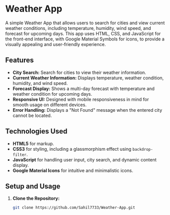 # Weather App

A simple Weather App that allows users to search for cities and view current weather conditions, including temperature, humidity, wind speed, and forecast for upcoming days. This app uses HTML, CSS, and JavaScript for the front-end interface, with Google Material Symbols for icons, to provide a visually appealing and user-friendly experience.

## Features

- **City Search:** Search for cities to view their weather information.
- **Current Weather Information:** Displays temperature, weather condition, humidity, and wind speed.
- **Forecast Display:** Shows a multi-day forecast with temperature and weather condition for upcoming days.
- **Responsive UI:** Designed with mobile responsiveness in mind for smooth usage on different devices.
- **Error Handling:** Displays a "Not Found" message when the entered city cannot be located.

## Technologies Used

- **HTML5** for markup.
- **CSS3** for styling, including a glassmorphism effect using `backdrop-filter`.
- **JavaScript** for handling user input, city search, and dynamic content display.
- **Google Material Icons** for intuitive and minimalistic icons.


## Setup and Usage

1. **Clone the Repository:**
   ```bash
   git clone https://github.com/Sahil7733/Weather-App.git
